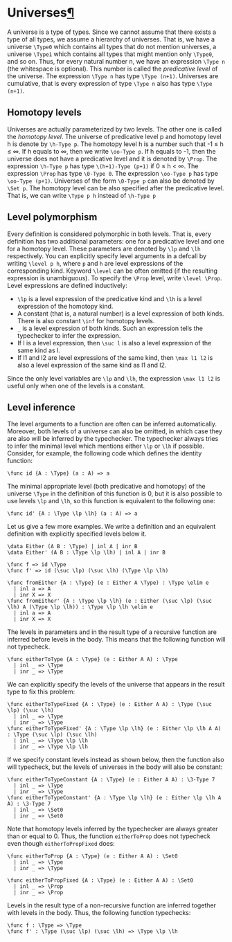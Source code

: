 <h1 id="universes">Universes<a class="headerlink" href="#universes" title="Permanent link">&para;</a></h1>

A universe is a type of types.
Since we cannot assume that there exists a type of all types, we assume a hierarchy of universes.
That is, we have a universe `\Type0` which contains all types that do not mention universes, a universe `\Type1` which contains all types that might mention only `\Type0`, and so on.
Thus, for every natural number n, we have an expression `\Type n` (the whitespace is optional).
This number is called the _predicative level_ of the universe.
The expression `\Type n` has type `\Type (n+1)`.
Universes are cumulative, that is every expression of type `\Type n` also has type `\Type (n+1)`.

## Homotopy levels

Universes are actually parameterized by two levels.
The other one is called the _homotopy level_.
The universe of predicative level p and homotopy level h is denote by `\h-Type p`.
The homotopy level h is a number such that -1 ≤ h ≤ ∞.
If h equals to ∞, then we write `\oo-Type p`.
If h equals to -1, then the universe does not have a predicative level and it is denoted by `\Prop`.
The expression `\h-Type p` has type `\(h+1)-Type (p+1)` if 0 ≤ h < ∞.
The expression `\Prop` has type `\0-Type 0`.
The expression `\oo-Type p` has type `\oo-Type (p+1)`.
Universes of the form `\0-Type p` can also be denoted by `\Set p`.
The homotopy level can be also specified after the predicative level.
That is, we can write `\Type p h` instead of `\h-Type p`

## Level polymorphism

Every definition is considered polymorphic in both levels.
That is, every definition has two additional parameters: one for a predicative level and one for a homotopy level.
These parameters are denoted by `\lp` and `\lh` respectively.
You can explicitly specify level arguments in a defcall by writing `\level p h`, where `p` and `h` are level expressions of the corresponding kind.
Keyword `\level` can be often omitted (if the resulting expression is unambiguous).
To specify the `\Prop` level, write `\level \Prop`.
Level expressions are defined inductively:

* `\lp` is a level expression of the predicative kind and `\lh` is a level expression of the homotopy kind.
* A constant (that is, a natural number) is a level expression of both kinds. There is also constant `\inf` for homotopy levels.
* `_` is a level expression of both kinds. Such an expression tells the typechecker to infer the expression.
* If l is a level expression, then `\suc l` is also a level expression of the same kind as l.
* If l1 and l2 are level expressions of the same kind, then `\max l1 l2` is also a level expression of the same kind as l1 and l2.

Since the only level variables are `\lp` and `\lh`, the expression `\max l1 l2` is useful only when one of the levels is a constant.

## Level inference

The level arguments to a function are often can be inferred automatically.
Moreover, both levels of a universe can also be omitted, in which case they are also will be inferred by the typechecker.
The typechecker always tries to infer the minimal level which mentions either `\lp` or `\lh` if possible.
Consider, for example, the following code which defines the identity function:

```arend
\func id {A : \Type} (a : A) => a
```

The minimal appropriate level (both predicative and homotopy) of the universe `\Type` in the definition of this function is 0,
but it is also possible to use levels `\lp` and `\lh`, so this function is equivalent to the following one:

```arend
\func id' {A : \Type \lp \lh} (a : A) => a
```

Let us give a few more examples.
We write a definition and an equivalent definition with explicitly specified levels below it.

```arend
\data Either (A B : \Type) | inl A | inr B
\data Either' (A B : \Type \lp \lh) | inl A | inr B

\func f => id \Type
\func f' => id (\suc \lp) (\suc \lh) (\Type \lp \lh)

\func fromEither {A : \Type} (e : Either A \Type) : \Type \elim e
  | inl a => A
  | inr X => X
\func fromEither' {A : \Type \lp \lh} (e : Either (\suc \lp) (\suc \lh) A (\Type \lp \lh)) : \Type \lp \lh \elim e
  | inl a => A
  | inr X => X
```

The levels in parameters and in the result type of a recursive function are inferred before levels in the body.
This means that the following function will not typecheck.

```arend
\func eitherToType {A : \Type} (e : Either A A) : \Type
  | inl _ => \Type
  | inr _ => \Type
```

We can explicitly specify the levels of the universe that appears in the result type to fix this problem:

```arend
\func eitherToTypeFixed {A : \Type} (e : Either A A) : \Type (\suc \lp) (\suc \lh)
  | inl _ => \Type
  | inr _ => \Type
\func eitherToTypeFixed' {A : \Type \lp \lh} (e : Either \lp \lh A A) : \Type (\suc \lp) (\suc \lh)
  | inl _ => \Type \lp \lh
  | inr _ => \Type \lp \lh
```

If we specify constant levels instead as shown below, then the function also will typecheck, but the levels of universes in the body will also be constant:

```arend
\func eitherToTypeConstant {A : \Type} (e : Either A A) : \3-Type 7
  | inl _ => \Type
  | inr _ => \Type
\func eitherToTypeConstant' {A : \Type \lp \lh} (e : Either \lp \lh A A) : \3-Type 7
  | inl _ => \Set0
  | inr _ => \Set0
```

Note that homotopy levels inferred by the typechecker are always greater than or equal to 0.
Thus, the function `eitherToProp` does not typecheck even though `eitherToPropFixed` does:

```arend
\func eitherToProp {A : \Type} (e : Either A A) : \Set0
  | inl _ => \Type
  | inr _ => \Type

\func eitherToPropFixed {A : \Type} (e : Either A A) : \Set0
  | inl _ => \Prop
  | inr _ => \Prop
```

Levels in the result type of a non-recursive function are inferred together with levels in the body.
Thus, the following function typechecks:

```arend
\func f : \Type => \Type
\func f' : \Type (\suc \lp) (\suc \lh) => \Type \lp \lh
```
